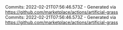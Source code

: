 Commits: 2022-02-21T07:56:46.573Z - Generated via https://github.com/marketplace/actions/artificial-grass
<br>
Commits: 2022-02-21T07:56:46.573Z - Generated via https://github.com/marketplace/actions/artificial-grass
<br>

